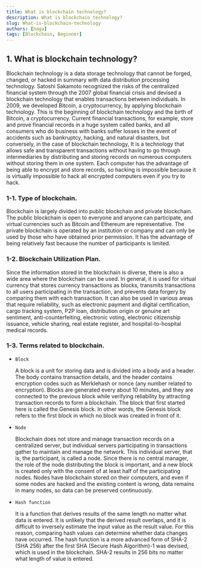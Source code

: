 ```yaml
---
title: What is blockchain technology?
description: What is blockchain technology?
slug: What-is-blockchain-technology
authors: [haga]
tags: [Blockchain, Beginner]
---
```


## 1. What is blockchain technology?

Blockchain technology is a data storage technology that cannot be forged, changed, or hacked in summary with data distribution processing technology.
Satoshi Sakamoto recognized the risks of the centralized financial system through the 2007 global financial crisis and devised a blockchain technology that enables transactions between individuals.
In 2009, we developed Bitcoin, a cryptocurrency, by applying blockchain technology.
This is the beginning of blockchain technology and the birth of Bitcoin, a cryptocurrency.
Current financial transactions, for example, store and prove financial records in a huge system called banks, and all consumers who do business with banks suffer losses in the event of accidents such as bankruptcy, hacking, and natural disasters, but conversely, in the case of blockchain technology,
It is a technology that allows safe and transparent transactions without having to go through intermediaries by distributing and storing records on numerous computers without storing them in one system.
Each computer has the advantage of being able to encrypt and store records, so hacking is impossible because it is virtually impossible to hack all encrypted computers even if you try to hack.

### 1-1. Type of blockchain.

Blockchain is largely divided into public blockchain and private blockchain. The public blockchain is open to everyone and anyone can participate, and virtual currencies such as Bitcoin and Ethereum are representative.
The private blockchain is operated by an institution or company and can only be used by those who have obtained prior permission. It has the advantage of being relatively fast because the number of participants is limited.

### 1-2. Blockchain Utilization Plan.

Since the information stored in the blockchain is diverse, there is also a wide area where the blockchain can be used.
In general, it is used for virtual currency that stores currency transactions as blocks, transmits transactions to all users participating in the transaction, and prevents data forgery by comparing them with each transaction.
It can also be used in various areas that require reliability, such as electronic payment and digital certification, cargo tracking system, P2P loan, distribution origin or genuine art sentiment, anti-counterfeiting, electronic voting, electronic citizenship issuance, vehicle sharing, real estate register, and hospital-to-hospital medical records.

### 1-3. Terms related to blockchain.

- `Block`

  A block is a unit for storing data and is divided into a body and a header. The body contains transaction details, and the header contains encryption codes such as Merklehash or nonce (any number related to encryption). Blocks are generated every about 10 minutes, and they are connected to the previous block while verifying reliability by attracting transaction records to form a blockchain. The block that first started here is called the Genesis block. In other words, the Genesis block refers to the first block in which no block was created in front of it.

- `Node`

  Blockchain does not store and manage transaction records on a centralized server, but individual servers participating in transactions gather to maintain and manage the network. This individual server, that is, the participant, is called a node. Since there is no central manager, the role of the node distributing the block is important, and a new block is created only with the consent of at least half of the participating nodes. Nodes have blockchain stored on their computers, and even if some nodes are hacked and the existing content is wrong, data remains in many nodes, so data can be preserved continuously.

- `Hash function`

  It is a function that derives results of the same length no matter what data is entered. It is unlikely that the derived result overlaps, and it is difficult to inversely estimate the input value as the result value. For this reason, comparing hash values can determine whether data changes have occurred. The hash function is a more advanced form of SHA-2 (SHA 256) after the first SHA (Secure Hash Algorithm)-1 was devised, which is used in the blockchain. SHA-2 results in 256 bits no matter what length of value is entered.
